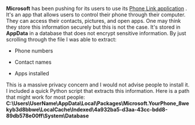 **Microsoft** has been pushing for its users to use its [Phone Link application](https://www.microsoft.com/en-us/windows/sync-across-your-devices?r=1)
. It's an app that allows users to control their phone through their computer. They can access their contacts, pictures, and open apps. 
One may think they store this information securely but this is not the case. It's stored in **AppData** in a database that does not encrypt sensitive information.
By just scrolling through the file I was able to extract: 
- Phone numbers
* Contact names
+ Apps installed

This is a massive privacy concern and I would not advise people to install it.
I included a quick Python script that extracts this information. 
Here is a path that might work for most people:
**C:\Users\UserName\AppData\Local\Packages\Microsoft.YourPhone_8wekyb3d8bbwe\LocalCache\Indexed\4a932ba5-d3aa-43cc-bdd8-89db578e00ff\System\Database**
